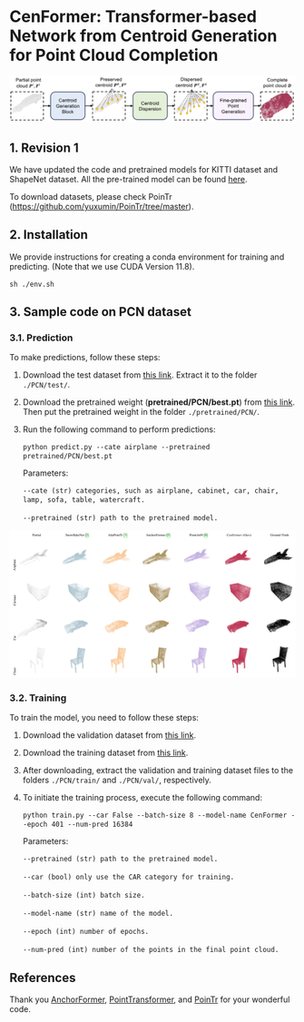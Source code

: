 # CenFormer: Transformer-based Network from Centroid Generation for Point Cloud Completion

![plot](./figs/overview.jpg)

## 1. Revision 1

We have updated the code and pretrained models for KITTI dataset and ShapeNet dataset. All the pre-trained model can be found [here](https://uowmailedu-my.sharepoint.com/:u:/r/personal/ttpn997_uowmail_edu_au/Documents/dataset/ATT-Net/pretrained.zip?csf=1&web=1&e=UeRTdU).

To download datasets, please check PoinTr (https://github.com/yuxumin/PoinTr/tree/master).

## 2. Installation

We provide instructions for creating a conda environment for training and predicting. (Note that we use CUDA Version 11.8).

```
sh ./env.sh
```

## 3. Sample code on PCN dataset

### 3.1. Prediction

To make predictions, follow these steps:

1. Download the test dataset from [this link](https://uowmailedu-my.sharepoint.com/:u:/r/personal/ttpn997_uowmail_edu_au/Documents/dataset/ATT-Net/test.tar.gz?csf=1&web=1&e=Sn6rpK). Extract it to the folder `./PCN/test/`.

2. Download the pretrained weight (**pretrained/PCN/best.pt**) from [this link](https://uowmailedu-my.sharepoint.com/:u:/r/personal/ttpn997_uowmail_edu_au/Documents/dataset/ATT-Net/pretrained.zip?csf=1&web=1&e=UeRTdU). Then put the pretrained weight in the folder `./pretrained/PCN/`.


3. Run the following command to perform predictions:

    ```
    python predict.py --cate airplane --pretrained pretrained/PCN/best.pt
    ```

    Parameters:

   ```
   --cate (str) categories, such as airplane, cabinet, car, chair, lamp, sofa, table, watercraft.
   
   --pretrained (str) path to the pretrained model.
   ```

![plot](./figs/visualization.png)

### 3.2. Training

To train the model, you need to follow these steps:

1. Download the validation dataset from [this link](https://uowmailedu-my.sharepoint.com/:u:/g/personal/ttpn997_uowmail_edu_au/EbxYcKtV_ahOpaAvq-A-9ZwBOqabr_5nddl7mWwhWJJ_Rw?e=FSiE7A).

2. Download the training dataset from [this link](https://uowmailedu-my.sharepoint.com/:u:/g/personal/ttpn997_uowmail_edu_au/EeffEPj7HgpGhkGQVshxqWwBRz6bGUjLmirj79GgFflyCA?e=HhemQE).

3. After downloading, extract the validation and training dataset files to the folders `./PCN/train/` and `./PCN/val/`, respectively.

4. To initiate the training process, execute the following command:

   ```
   python train.py --car False --batch-size 8 --model-name CenFormer --epoch 401 --num-pred 16384
   ```

   Parameters:
    
   ```
   --pretrained (str) path to the pretrained model.
    
   --car (bool) only use the CAR category for training.
    
   --batch-size (int) batch size.
    
   --model-name (str) name of the model.
    
   --epoch (int) number of epochs.
    
   --num-pred (int) number of the points in the final point cloud.
   ```
    
## References

Thank you [AnchorFormer](https://github.com/chenzhik/AnchorFormer), [PointTransformer](https://github.com/POSTECH-CVLab/point-transformer), and [PoinTr](https://github.com/yuxumin/PoinTr) for your wonderful code.
